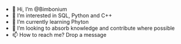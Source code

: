 - 👋 Hi, I’m @Bimbonium
- 👀 I’m interested in SQL, Python and C++
- 🌱 I’m currently learning Phyton
- 💞️ I’m looking to absorb knowledge and contribute where possible
- 📫 How to reach me? Drop a message

<!---
Bimbonium/Bimbonium is a ✨ special ✨ repository because its `README.md` (this file) appears on your GitHub profile.
You can click the Preview link to take a look at your changes.
--->
